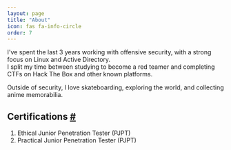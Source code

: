 ```yaml
---
layout: page
title: "About"
icon: fas fa-info-circle
order: 7
---
```


I've spent the last 3 years working with offensive security, with a strong focus on Linux and Active Directory.  
I split my time between studying to become a red teamer and completing CTFs on Hack The Box and other known platforms.

Outside of security, I love skateboarding, exploring the world, and collecting anime memorabilia.

## Certifications [#](#certs)

1. Ethical Junior Penetration Tester (PJPT)  
2. Practical Junior Penetration Tester (PJPT)
